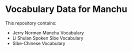 # Vocabulary Data for Manchu
This repository contains:
- Jerry Norman Manchu Vocabulary
- Li Shulan Spoken Sibe Vocabulary
- Sibe-Chinese Vocabulary
